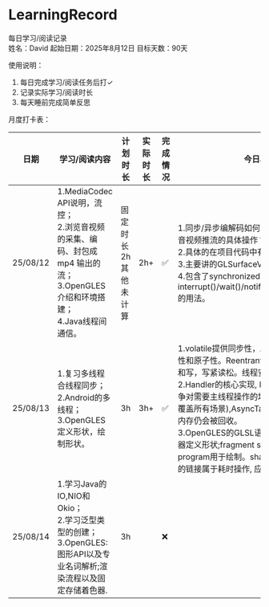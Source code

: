 # LearningRecord
每日学习/阅读记录  
姓名：David  起始日期：2025年8月12日  目标天数：90天

使用说明：
1. 每日完成学习/阅读任务后打✓ 
2. 记录实际学习/阅读时长 
3. 每天睡前完成简单反思

月度打卡表：

| 日期| 学习/阅读内容 | 计划时长 | 实际时长 | 完成情况 | 今日收获/反思 |   |
|--------------------------------------------|---------|------|------|------|---------|---|
| 25/08/12 | 1.MediaCodec API说明，流控；<br>2.浏览音视频的采集、编码、封包成 mp4 输出的流；<br>3.OpenGLES介绍和环境搭建；<br>4.Java线程间通信。|固定时长2h其他未计算 | 2h+ | ✅|  1.同步/异步编解码如何选择？媒体文件上传下载，音视频推流的具体操作？<br>2.具体的在项目代码中有需复习确认。<br>3.主要讲的GLSurfaceView的Renderer接口。<br>4.包含了synchronized与“Monitor”，interrupt()/wait()/notify()/notifyAll()/join()/yield()的用法。|   |
| 25/08/13 | 1.复习多线程合线程同步；<br>2.Android的多线程；<br>3.OpenGLES定义形状，绘制形状。|3h |3h+|✅|1.volatile提供同步性，AtomicReference提供同步性和原子性。ReentrantReadWriteLock分别管理读和写，写紧读松。线程安全围绕共享资源展开。<br>2.Handler的核心实现, HandlerThread(单线程，仅争对需要主线程操作的场景), Excutors(多线程且可覆盖所有场景),AsyncTask的内存泄露谬论, 实际上内存仍会被回收。<br> 3.OpenGLES的GLSL语言:vertex shader顶点着色器定义形状;fragment shader定义颜色和纹理; program用于绘制。shader编译和它们与program的链接属于耗时操作, 应只创建一次并缓存它们。| |
| 25/08/14 | 1.学习Java的IO,NIO和Okio；<br>2.学习泛型类型的创建；<br>3.OpenGLES:图形API以及专业名词解析;渲染流程以及固定存储着色器.|3h ||❌|| |
